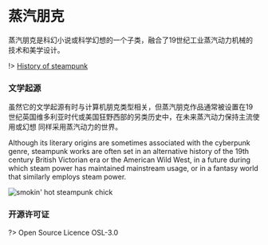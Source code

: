# 蒸汽朋克

蒸汽朋克是科幻小说或科学幻想的一个子类，融合了19世纪工业蒸汽动力机械的技术和美学设计。

!> [History of steampunk](/new-topic/History.md)

### 文学起源

虽然它的文学起源有时与计算机朋克类型相关，但蒸汽朋克作品通常被设置在19世纪英国维多利亚时代或美国狂野西部的另类历史中，在未来蒸汽动力保持主流使用或幻想 同样采用蒸汽动力的世界。

Although its literary origins are sometimes associated with the cyberpunk genre, steampunk works are often set in an alternative history of the 19th century British Victorian era or the American Wild West, in a future during which steam power has maintained mainstream usage, or in a fantasy world that similarly employs steam power.

![smokin' hot steampunk chick](https://firebasestorage.googleapis.com/v0/b/top-secret-steampunk.appspot.com/o/images%2Fsmoking%20steampunk%20chick.jpeg?alt=media&token=a0d9577c-9751-4b00-9848-4f844d9fccc2)

### 开源许可证

?> Open Source Licence OSL-3.0